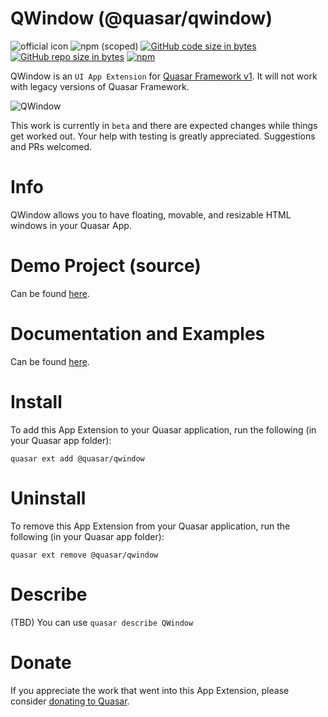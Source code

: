 QWindow (@quasar/qwindow)
===

![official icon](https://img.shields.io/badge/Quasar%201.0-Official%20UI%20App%20Extension-blue.svg)
![npm (scoped)](https://img.shields.io/npm/v/@quasar/quasar-app-extension-qwindow.svg?style=plastic)
[![GitHub code size in bytes](https://img.shields.io/github/languages/code-size/quasarframework/app-extension-qwindow.svg)]()
[![GitHub repo size in bytes](https://img.shields.io/github/repo-size/quasarframework/app-extension-qwindow.svg)]()
[![npm](https://img.shields.io/npm/dt/@quasar/quasar-app-extension-qwindow.svg)](https://www.npmjs.com/package/@quasar/quasar-app-extension-qwindow)

QWindow is an `UI App Extension` for [Quasar Framework v1](https://v1.quasar-framework.org/). It will not work with legacy versions of Quasar Framework.

![QWindow](https://github.com/quasarframework/app-extension-qwindow/blob/dev/demo/src/statics/qwindow.png)

This work is currently in `beta` and there are expected changes while things get worked out. Your help with testing is greatly appreciated. Suggestions and PRs welcomed.

# Info
QWindow allows you to have floating, movable, and resizable HTML windows in your Quasar App.

# Demo Project (source)
Can be found [here](https://github.com/quasarframework/app-extension-qwindow/tree/master/demo).

# Documentation and Examples
Can be found [here](https://quasarframework.github.io/app-extension-qwindow).


# Install
To add this App Extension to your Quasar application, run the following (in your Quasar app folder):
```
quasar ext add @quasar/qwindow
```

# Uninstall
To remove this App Extension from your Quasar application, run the following (in your Quasar app folder):
```
quasar ext remove @quasar/qwindow
```

# Describe
(TBD) You can use `quasar describe QWindow`

# Donate
If you appreciate the work that went into this App Extension, please consider [donating to Quasar](https://donate.quasar.dev).
